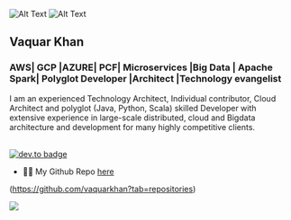![Alt Text](https://cms-assets.tutsplus.com/uploads/users/108/posts/21424/image/run-animation-4-8-final2.gif ) ![Alt Text](https://build-it-yourself.com/s-programs/images/geek-gif.gif )



## Vaquar Khan
### AWS| GCP |AZURE| PCF| Microservices |Big Data | Apache Spark| Polyglot Developer |Architect |Technology evangelist

I am an experienced Technology Architect, Individual contributor, Cloud Architect and polyglot (Java, Python, Scala) 
skilled Developer with extensive experience in large-scale distributed, cloud and Bigdata architecture and development
for many highly competitive clients. <br/> <br/>


[![dev.to badge](https://cdn3.vectorstock.com/i/1000x1000/87/42/linkedin-logo-icon-social-media-symbol-business-vector-21628742.jpg)](https://www.linkedin.com/in/%E2%97%84-vaquar-khan-%E2%96%BA-%E2%98%85%E2%9C%94-b695577/)

- 👨‍💻 My Github Repo  [here](https://github.com/vaquarkhan?tab=repositories)

(https://github.com/vaquarkhan?tab=repositories)

  <img align="center" src="https://github-profile-trophy.vercel.app/?username=vaquarkhan&theme=gruvbox" />




